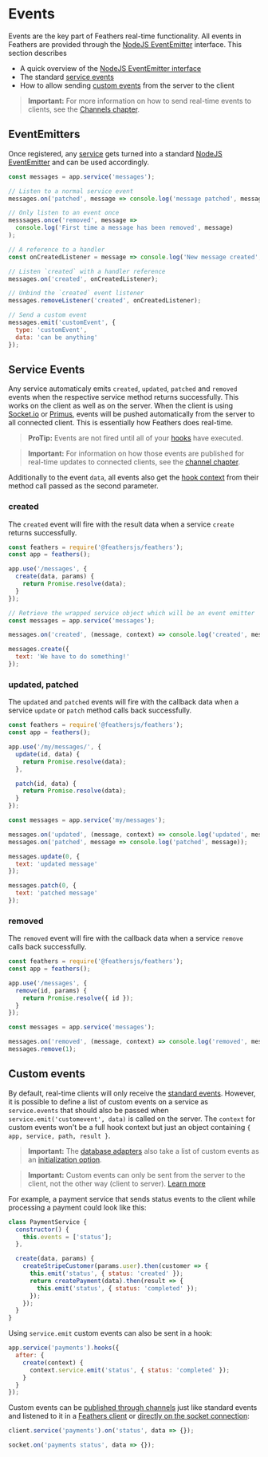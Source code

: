 # Events

Events are the key part of Feathers real-time functionality. All events in Feathers are provided through the [NodeJS EventEmitter](https://nodejs.org/api/events.html) interface. This section describes

- A quick overview of the [NodeJS EventEmitter interface](#eventemitters)
- The standard [service events](#service-events)
- How to allow sending [custom events](#custom-events) from the server to the client

> **Important:** For more information on how to send real-time events to clients, see the [Channels chapter](./channels.md).

## EventEmitters

Once registered, any [service](./services.md) gets turned into a standard [NodeJS EventEmitter](https://nodejs.org/api/events.html) and can be used accordingly.

```js
const messages = app.service('messages');

// Listen to a normal service event
messages.on('patched', message => console.log('message patched', message));

// Only listen to an event once
messsages.once('removed', message =>
  console.log('First time a message has been removed', message)
);

// A reference to a handler
const onCreatedListener = message => console.log('New message created', message);

// Listen `created` with a handler reference
messages.on('created', onCreatedListener);

// Unbind the `created` event listener
messages.removeListener('created', onCreatedListener);

// Send a custom event
messages.emit('customEvent', {
  type: 'customEvent',
  data: 'can be anything'
});
```

## Service Events

Any service automaticaly emits `created`, `updated`, `patched` and `removed` events when the respective service method returns successfully. This works on the client as well as on the server. When the client is using [Socket.io](socketio.md) or [Primus](primus.md), events will be pushed automatically from the server to all connected client. This is essentially how Feathers does real-time.

> **ProTip:** Events are not fired until all of your [hooks](./hooks.md) have executed.

<!-- -->

> **Important:** For information on how those events are published for real-time updates to connected clients, see the [channel chapter](./channels.md).

Additionally to the event `data`, all events also get the [hook context](./hooks) from their method call passed as the second parameter.

### created

The `created` event will fire with the result data when a service `create` returns successfully.

```js
const feathers = require('@feathersjs/feathers');
const app = feathers();

app.use('/messages', {
  create(data, params) {
    return Promise.resolve(data);
  }
});

// Retrieve the wrapped service object which will be an event emitter
const messages = app.service('messages');

messages.on('created', (message, context) => console.log('created', message));

messages.create({
  text: 'We have to do something!'
});
```

### updated, patched

The `updated` and `patched` events will fire with the callback data when a service `update` or `patch` method calls back successfully.

```js
const feathers = require('@feathersjs/feathers');
const app = feathers();

app.use('/my/messages/', {
  update(id, data) {
    return Promise.resolve(data);
  },

  patch(id, data) {
    return Promise.resolve(data);
  }
});

const messages = app.service('my/messages');

messages.on('updated', (message, context) => console.log('updated', message));
messages.on('patched', message => console.log('patched', message));

messages.update(0, {
  text: 'updated message'
});

messages.patch(0, {
  text: 'patched message'
});
```

### removed

The `removed` event will fire with the callback data when a service `remove` calls back successfully.

```js
const feathers = require('@feathersjs/feathers');
const app = feathers();

app.use('/messages', {
  remove(id, params) {
    return Promise.resolve({ id });
  }
});

const messages = app.service('messages');

messages.on('removed', (message, context) => console.log('removed', message));
messages.remove(1);
```

## Custom events

By default, real-time clients will only receive the [standard events](#service-events). However, it is possible to define a list of custom events on a service as `service.events` that should also be passed when `service.emit('customevent', data)` is called on the server. The `context` for custom events won't be a full hook context but just an object containing `{ app, service, path, result }`.

> **Important:** The [database adapters](./databases/common.md) also take a list of custom events as an [initialization option](./databases/common.md#serviceoptions).

<!-- -->

> **Important:** Custom events can only be sent from the server to the client, not the other way (client to server). [Learn more](../faq/readme.md#how-do-i-create-custom-methods)

For example, a payment service that sends status events to the client while processing a payment could look like this:

```js
class PaymentService {
  constructor() {
    this.events = ['status'];
  },

  create(data, params) {
    createStripeCustomer(params.user).then(customer => {
      this.emit('status', { status: 'created' });
      return createPayment(data).then(result => {
        this.emit('status', { status: 'completed' });
      });
    });
  }
}
```

Using `service.emit` custom events can also be sent in a hook:

```js
app.service('payments').hooks({
  after: {
    create(context) {
      context.service.emit('status', { status: 'completed' });
    }
  }
});
```

Custom events can be [published through channels](./channels.md#publishing) just like standard events and listened to it in a [Feathers client](./client.md) or [directly on the socket connection](./client/socketio.md#listening-to-events):


```js
client.service('payments').on('status', data => {});

socket.on('payments status', data => {});
```
